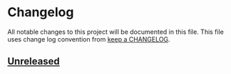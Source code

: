 # Changelog

All notable changes to this project will be documented in this file. This file uses change log convention from [keep a CHANGELOG](http://keepachangelog.com/en/0.3.0/).

## [Unreleased](https://github.com/hadenlabs/docker-latex/compare/0.0.0...HEAD)
